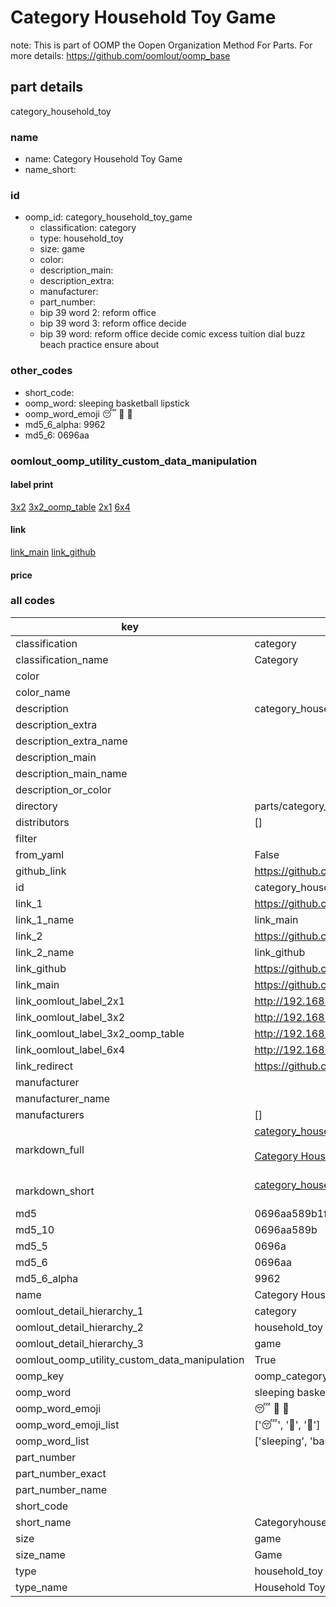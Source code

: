# Category Household Toy Game  

note: This is part of OOMP the Oopen Organization Method For Parts. For more details: https://github.com/oomlout/oomp_base

##  part details
  



category_household_toy



### name
* name: Category Household Toy Game
* name_short: 
### id
* oomp_id: category_household_toy_game
  * classification: category
  * type: household_toy
  * size: game
  * color: 
  * description_main: 
  * description_extra: 
  * manufacturer: 
  * part_number: 
  * bip 39 word 2: reform office
  * bip 39 word 3: reform office decide
  * bip 39 word: reform office decide comic excess tuition dial buzz beach practice ensure about

### other_codes
* short_code: 
* oomp_word: sleeping basketball lipstick
* oomp_word_emoji :sleeping: :basketball: :lipstick:
* md5_6_alpha: 9962
* md5_6: 0696aa






### oomlout_oomp_utility_custom_data_manipulation
#### label print
[3x2](http://192.168.1.245:1112/?label=oomp%209962)
[3x2_oomp_table](http://192.168.1.108:1112/?label=oomp%209962)
[2x1](http://192.168.1.242:1112/?label=oomp%209962)
[6x4](http://192.168.1.55:1112/?label=oomp%209962)    

#### link

[link_main](https://github.com/oomlout/oomlout_oomp_version_1_messy/tree/main/parts/category_household_toy_game) [link_github](https://github.com/oomlout/oomlout_oomp_version_1_messy/tree/main/parts/category_household_toy_game)                             

#### price







### all codes 
| key | value |  
| --- | --- |  
| classification | category |  
| classification_name | Category |  
| color |  |  
| color_name |  |  
| description | category_household_toy |  
| description_extra |  |  
| description_extra_name |  |  
| description_main |  |  
| description_main_name |  |  
| description_or_color |   |  
| directory | parts/category_household_toy_game |  
| distributors | [] |  
| filter |  |  
| from_yaml | False |  
| github_link | https://github.com/oomlout/oomlout_oomp_part_src/tree/main/parts/category_household_toy_game |  
| id | category_household_toy_game |  
| link_1 | https://github.com/oomlout/oomlout_oomp_version_1_messy/tree/main/parts/category_household_toy_game |  
| link_1_name | link_main |  
| link_2 | https://github.com/oomlout/oomlout_oomp_version_1_messy/tree/main/parts/category_household_toy_game |  
| link_2_name | link_github |  
| link_github | https://github.com/oomlout/oomlout_oomp_version_1_messy/tree/main/parts/category_household_toy_game |  
| link_main | https://github.com/oomlout/oomlout_oomp_version_1_messy/tree/main/parts/category_household_toy_game |  
| link_oomlout_label_2x1 | http://192.168.1.242:1112/?label=oomp%209962 |  
| link_oomlout_label_3x2 | http://192.168.1.245:1112/?label=oomp%209962 |  
| link_oomlout_label_3x2_oomp_table | http://192.168.1.108:1112/?label=oomp%209962 |  
| link_oomlout_label_6x4 | http://192.168.1.55:1112/?label=oomp%209962 |  
| link_redirect | https://github.com/oomlout/oomlout_oomp_version_1_messy/tree/main/parts/category_household_toy_game |  
| manufacturer |  |  
| manufacturer_name |  |  
| manufacturers | [] |  
| markdown_full | [category_household_toy_game](none)<br>[](none)<br>[Category Household Toy Game](none)<br><br> |  
| markdown_short | [category_household_toy_game](none)<br><br> |  
| md5 | 0696aa589b1f87a3a8a742e471a665a2 |  
| md5_10 | 0696aa589b |  
| md5_5 | 0696a |  
| md5_6 | 0696aa |  
| md5_6_alpha | 9962 |  
| name | Category Household Toy Game |  
| oomlout_detail_hierarchy_1 | category |  
| oomlout_detail_hierarchy_2 | household_toy |  
| oomlout_detail_hierarchy_3 | game |  
| oomlout_oomp_utility_custom_data_manipulation | True |  
| oomp_key | oomp_category_household_toy_game |  
| oomp_word | sleeping basketball lipstick |  
| oomp_word_emoji | :sleeping: :basketball: :lipstick: |  
| oomp_word_emoji_list | [':sleeping:', ':basketball:', ':lipstick:'] |  
| oomp_word_list | ['sleeping', 'basketball', 'lipstick'] |  
| part_number |  |  
| part_number_exact |  |  
| part_number_name |  |  
| short_code |  |  
| short_name | Categoryhouseholdtoy |  
| size | game |  
| size_name | Game |  
| type | household_toy |  
| type_name | Household Toy |  
